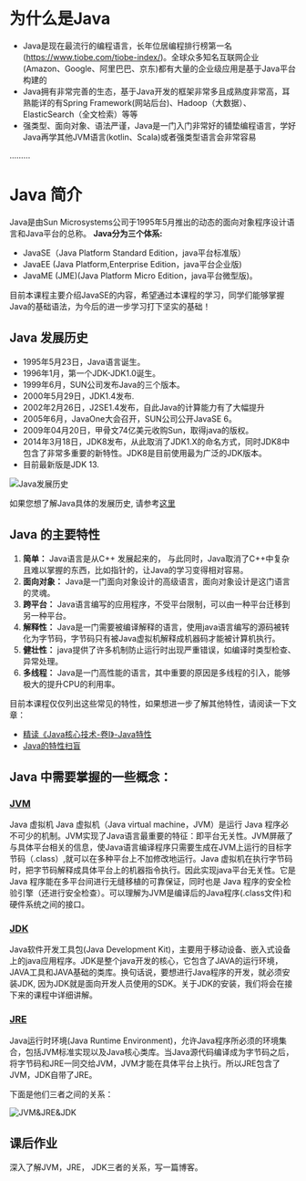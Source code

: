 # 为什么是Java
* Java是现在最流行的编程语言，长年位居编程排行榜第一名(https://www.tiobe.com/tiobe-index/)。全球众多知名互联网企业(Amazon、Google、阿里巴巴、京东)都有大量的企业级应用是基于Java平台构建的
* Java拥有非常完善的生态，基于Java开发的框架非常多且成熟度非常高，耳熟能详的有Spring Framework(网站后台)、Hadoop（大数据）、ElasticSearch（全文检索）等等
* 强类型、面向对象、语法严谨，Java是一门入门非常好的铺垫编程语言，学好Java再学其他JVM语言(kotlin、Scala)或者强类型语言会非常容易

………
# Java 简介

Java是由Sun Microsystems公司于1995年5月推出的动态的面向对象程序设计语言和Java平台的总称。
**Java分为三个体系:**

* JavaSE（Java Platform Standard Edition，java平台标准版）
* JavaEE (Java Platform,Enterprise Edition，java平台企业版)
* JavaME (JME)(Java Platform Micro Edition，java平台微型版)。

目前本课程主要介绍JavaSE的内容，希望通过本课程的学习，同学们能够掌握Java的基础语法，为今后的进一步学习打下坚实的基础！

## Java 发展历史

* 1995年5月23日，Java语言诞生。
* 1996年1月，第一个JDK-JDK1.0诞生。
* 1999年6月，SUN公司发布Java的三个版本。
* 2000年5月29日，JDK1.4发布.
* 2002年2月26日，J2SE1.4发布，自此Java的计算能力有了大幅提升
* 2005年6月，JavaOne大会召开，SUN公司公开JavaSE 6。
* 2009年04月20日，甲骨文74亿美元收购Sun，取得java的版权。
* 2014年3月18日，JDK8发布，从此取消了JDK1.X的命名方式，同时JDK8中包含了非常多重要的新特性。JDK8是目前使用最为广泛的JDK版本。
* 目前最新版是JDK 13.

![Java发展历史](http://ww1.sinaimg.cn/large/af4e9f79gy1fxlmhwehsrj220a136n1w.jpg)

如果您想了解Java具体的发展历史, 请参考[这里](https://en.wikipedia.org/wiki/Java_version_history)

## Java 的主要特性

1. **简单：** Java语言是从C++ 发展起来的， 与此同时，Java取消了C++中复杂且难以掌握的东西，比如指针的，让Java的学习变得相对容易。
2. **面向对象：** Java是一门面向对象设计的高级语言，面向对象设计是这门语言的灵魂。
3. **跨平台：** Java语言编写的应用程序，不受平台限制，可以由一种平台迁移到另一种平台。
4. **解释性：** Java是一门需要被编译解释的语言，使用java语言编写的源码被转化为字节码，字节码只有被Java虚拟机解释成机器码才能被计算机执行。
5. **健壮性：** java提供了许多机制防止运行时出现严重错误，如编译时类型检查、异常处理。
6. **多线程：** Java是一门高性能的语言，其中重要的原因是多线程的引入，能够极大的提升CPU的利用率。

目前本课程仅仅列出这些常见的特性，如果想进一步了解其他特性，请阅读一下文章：

* [精读《Java核心技术-卷Ⅰ》-Java特性](https://www.jianshu.com/p/15187621a73c)
* [Java的特性扫盲](https://www.jianshu.com/p/dcbe1fdc69e5)

## Java 中需要掌握的一些概念：
### [JVM](https://en.wikipedia.org/wiki/Java_virtual_machine)

Java 虚拟机 Java 虚拟机（Java virtual machine，JVM）是运行 Java 程序必不可少的机制。JVM实现了Java语言最重要的特征：即平台无关性。JVM屏蔽了与具体平台相关的信息，使Java语言编译程序只需要生成在JVM上运行的目标字节码（.class）,就可以在多种平台上不加修改地运行。Java 虚拟机在执行字节码时，把字节码解释成具体平台上的机器指令执行。因此实现java平台无关性。它是 Java 程序能在多平台间进行无缝移植的可靠保证，同时也是 Java 程序的安全检验引擎（还进行安全检查）。可以理解为JVM是编译后的Java程序(.class文件)和硬件系统之间的接口。

### [JDK](https://en.wikipedia.org/wiki/Java_Development_Kit)

Java软件开发工具包(Java Development Kit)，主要用于移动设备、嵌入式设备上的java应用程序。JDK是整个java开发的核心，它包含了JAVA的运行环境，JAVA工具和JAVA基础的类库。换句话说，要想进行Java程序的开发，就必须安装JDK, 因为JDK就是面向开发人员使用的SDK。关于JDK的安装，我们将会在接下来的课程中详细讲解。

### [JRE](https://en.wikipedia.org/wiki/Java_virtual_machine)

Java运行时环境(Java Runtime Environment)，允许Java程序所必须的环境集合，包括JVM标准实现以及Java核心类库。当Java源代码编译成为字节码之后，将字节码和JRE一同交给JVM，JVM才能在具体平台上执行。所以JRE包含了JVM，JDK自带了JRE。

下面是他们三者之间的关系：

![JVM&JRE&JDK](http://ww1.sinaimg.cn/large/af4e9f79gy1fxmn7ms53dj20b1095dip.jpg)

## 课后作业

深入了解JVM，JRE， JDK三者的关系，写一篇博客。